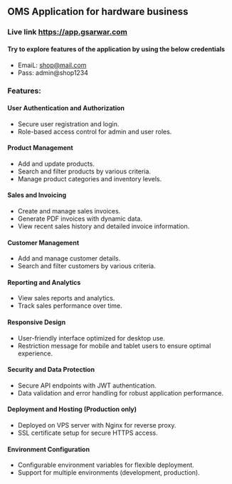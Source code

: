 ## OMS Application for hardware business

### Live link https://app.gsarwar.com



#### Try to explore features of the application by using the below credentials

+ EmaiL: shop@mail.com
+ Pass: admin@shop1234



### Features:

#### User Authentication and Authorization

+ Secure user registration and login.
+ Role-based access control for admin and user roles.

#### Product Management

+ Add and update products.
+ Search and filter products by various criteria.
+ Manage product categories and inventory levels.

#### Sales and Invoicing

+ Create and manage sales invoices.
+ Generate PDF invoices with dynamic data.
+ View recent sales history and detailed invoice information.

#### Customer Management

+ Add and manage customer details.
+ Search and filter customers by various criteria.

#### Reporting and Analytics

+ View sales reports and analytics.
+ Track sales performance over time.

#### Responsive Design

+ User-friendly interface optimized for desktop use.
+ Restriction message for mobile and tablet users to ensure optimal experience.

#### Security and Data Protection

+ Secure API endpoints with JWT authentication.
+ Data validation and error handling for robust application performance.

#### Deployment and Hosting (Production only)

+ Deployed on VPS server with Nginx for reverse proxy.
+ SSL certificate setup for secure HTTPS access.

#### Environment Configuration

+ Configurable environment variables for flexible deployment.
+ Support for multiple environments (development, production).
